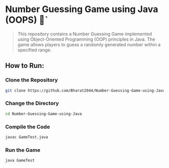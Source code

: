 # **Number Guessing Game using Java (OOPS) 🧩`**

> This repository contains a Number Guessing Game implemented using Object-Oriented Programming (OOP) principles in Java. The game allows players to guess a randomly generated number within a specified range.


## How to Run:

### Clone the Repository
```sh
git clone https://github.com/Bharat2044/Number-Guessing-Game-using-Java.git
```

### Change the Directory
```sh
cd Number-Guessing-Game-using-Java
```

### Compile the Code
```sh
javac GameTest.java
```

### Run the Game
```sh
java GameTest
```
